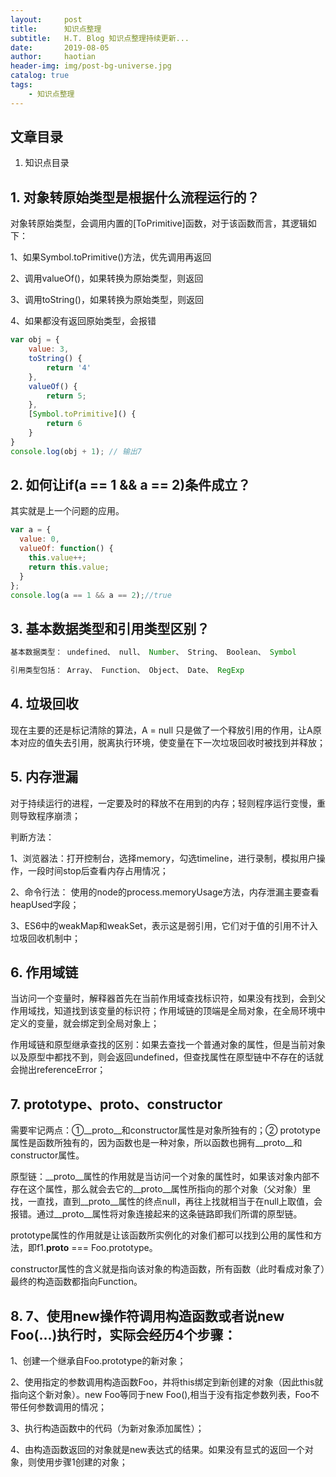 ```yaml
---
layout:     post
title:      知识点整理
subtitle:   H.T. Blog 知识点整理持续更新...
date:       2019-08-05
author:     haotian
header-img: img/post-bg-universe.jpg
catalog: true
tags:
    - 知识点整理
---
```


## 文章目录
1. 知识点目录

## 1. 对象转原始类型是根据什么流程运行的？
对象转原始类型，会调用内置的[ToPrimitive]函数，对于该函数而言，其逻辑如下：

1、如果Symbol.toPrimitive()方法，优先调用再返回 

2、调用valueOf()，如果转换为原始类型，则返回

3、调用toString()，如果转换为原始类型，则返回

4、如果都没有返回原始类型，会报错
```js
var obj = {
    value: 3,
    toString() {
        return '4'
    },
    valueOf() {
        return 5;
    },
    [Symbol.toPrimitive]() {
        return 6
    }
}
console.log(obj + 1); // 输出7
```
## 2. 如何让if(a == 1 && a == 2)条件成立？
其实就是上一个问题的应用。
```js
var a = {
  value: 0,
  valueOf: function() {
    this.value++;
    return this.value;
  }
};
console.log(a == 1 && a == 2);//true
```
## 3. 基本数据类型和引用类型区别？
```js
基本数据类型： undefined、 null、 Number、 String、 Boolean、 Symbol
```
```js
引用类型包括： Array、 Function、 Object、 Date、 RegExp
```
## 4. 垃圾回收
现在主要的还是标记清除的算法，A = null 只是做了一个释放引用的作用，让A原本对应的值失去引用，脱离执行环境，使变量在下一次垃圾回收时被找到并释放；
## 5. 内存泄漏
对于持续运行的进程，一定要及时的释放不在用到的内存；轻则程序运行变慢，重则导致程序崩溃；

判断方法：

1、浏览器法：打开控制台，选择memory，勾选timeline，进行录制，模拟用户操作，一段时间stop后查看内存占用情况；

2、命令行法： 使用的node的process.memoryUsage方法，内存泄漏主要查看heapUsed字段；

3、ES6中的weakMap和weakSet，表示这是弱引用，它们对于值的引用不计入垃圾回收机制中；
## 6. 作用域链
当访问一个变量时，解释器首先在当前作用域查找标识符，如果没有找到，会到父作用域找，知道找到该变量的标识符；作用域链的顶端是全局对象，在全局环境中定义的变量，就会绑定到全局对象上；

作用域链和原型继承查找的区别：如果去查找一个普通对象的属性，但是当前对象以及原型中都找不到，则会返回undefined，但查找属性在原型链中不存在的话就会抛出referenceError；
## 7. prototype、__proto__、constructor
需要牢记两点：①__proto__和constructor属性是对象所独有的；② prototype属性是函数所独有的，因为函数也是一种对象，所以函数也拥有__proto__和constructor属性。

原型链：__proto__属性的作用就是当访问一个对象的属性时，如果该对象内部不存在这个属性，那么就会去它的__proto__属性所指向的那个对象（父对象）里找，一直找，直到__proto__属性的终点null，再往上找就相当于在null上取值，会报错。通过__proto__属性将对象连接起来的这条链路即我们所谓的原型链。

prototype属性的作用就是让该函数所实例化的对象们都可以找到公用的属性和方法，即f1.__proto__ === Foo.prototype。

constructor属性的含义就是指向该对象的构造函数，所有函数（此时看成对象了）最终的构造函数都指向Function。
## 8. 7、使用new操作符调用构造函数或者说new Foo(...)执行时，实际会经历4个步骤：
1、创建一个继承自Foo.prototype的新对象；

2、使用指定的参数调用构造函数Foo，并将this绑定到新创建的对象（因此this就指向这个新对象）。new Foo等同于new Foo(),相当于没有指定参数列表，Foo不带任何参数调用的情况；

3、执行构造函数中的代码（为新对象添加属性）；

4、由构造函数返回的对象就是new表达式的结果。如果没有显式的返回一个对象，则使用步骤1创建的对象；